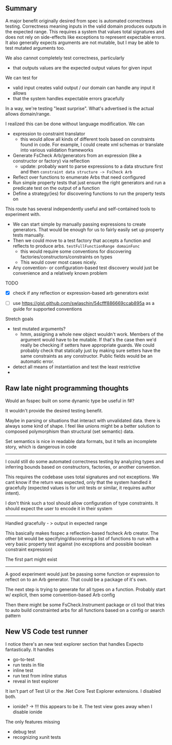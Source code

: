
## Summary

A major benefit originally desired from spec is automated correctness testing. 
Correctness meaning inputs in the valid domain produces outputs in the expected range.
This requires a system that values total signatures and does not rely on side-effects like exceptions to represent expectable errors. It also generally expects arguments are not mutable, but I may be able to test mutated arguments too.

We also cannot completely test correctness, particularly
- that outputs values are the expected output values for given input

We can test for
- valid input creates valid output / our domain can handle any input it allows
- that the system handles expectable errors gracefully 

In a way, we're testing "least surprise". What's advertised is the actual allows domain/range.

I realized this can be done without language modification. We can
- expression to constraint translator
  - this would allow all kinds of different tools based on constraints found in code. For example, I could create xml schemas or translate into various validation frameworks
- Generate FsCheck Arb/generators from an expression (like a constructor or factory) via reflection 
  - update: probably want to parse expressions to a data structure first and then `constraint data structure -> FsCheck Arb`
- Reflect over functions to enumerate Arbs that need configured
- Run simple property tests that just ensure the right generators and run a predicate test on the output of a function
- Define a strategy(ies) for discovering functions to run the property tests on

This route has several independently useful and self-contained tools to experiment with. 
- We can start simple by manually passing expressions to create generators. That would be enough for us to fairly easily set up property tests manually.
- Then we could move to a test factory that accepts a function and reflects to produce arbs. `testFullFunctionRange domainFunc`
  - this would require some conventions for discovering factories/constructors/constraints on types
  - This would cover most cases nicely.
- Any convention- or configuration-based test discovery would just be convenience and a relatively known problem 


TODO
- [x] check if any reflection or expression-based arb generators exist
- [ ] use https://gist.github.com/swlaschin/54cfff886669ccab895a as a guide for supported conventions


Stretch goals
- test mutated arguments?
  - hmm, assigning a whole new object wouldn't work. Members of the argument would have to be mutable. If that's the case then we'd really be checking if setters have appropriate guards. We could probably check that statically just by making sure setters have the same constraints as any constructor. Public fields would be an automatic error.
- detect all means of instantiation and test the least restrictive
- 

## Raw late night programming thoughts
Would an fsspec built on some dynamic type be useful in f#?

It wouldn't provide the desired testing benefit.

Maybe in parsing or situations that interact with unvalidated data. there is always some kind of shape. I feel like unions might be a better solution to composed polymorphism than structural (set semantic) data.

Set semantics is nice in readable data formats, but it tells an incomplete story, which is dangerous in code


----


I could still do some automated correctness testing by analyzing types and inferring bounds based on constructors, factories, or another convention.

This requires the codebase uses total signatures and not exceptions. We cant know if the return was expected, only that the system handled it gracefully (expected values is for unit tests or similar, it requires author intent).

I don't think such a tool should allow configuration of type constraints. It should expect the user to encode it in their system 

----

Handled gracefully - > output in expected range

This basically makes fsspec a reflection-based fscheck Arb creator. The other bit would be specifying/discovering a list of functions to run with a very basic property test against (no exceptions and possible boolean constraint expression)

The first part might exist 

----

A good experiment would just be passing some function or expression to reflect on to an Arb generator. That could be a package of it's own.

The next step is trying to generate for all types on a function. Probably start w/ explicit, then some convention-based Arb config

Then there might be some FsCheck.Instrument package or cli tool that tries to auto build constrainted arbs for all functions based on a config or search pattern


## New VS Code test runner

I notice there's an new test explorer section that handles Expecto fantastically. It handles 
- go-to-test
- run tests in file
- inline test 
- run test from inline status
- reveal in test explorer

It isn't part of Test UI or the .Net Core Test Explorer extensions. I disabled both.
- ionide? -> !!! this appears to be it. The test view goes away when I disable ionide

The only features missing
- debug test
- recognizing xunit tests